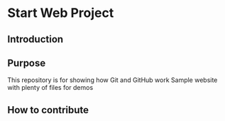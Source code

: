 # Start Web Project

## Introduction

## Purpose

This repository is for showing how Git and GitHub work
Sample website with plenty of files for demos

## How to contribute
